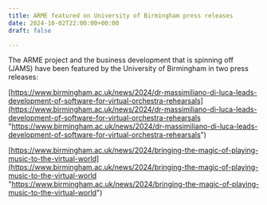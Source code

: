 ```yaml
---
title: ARME featured on University of Birmingham press releases
date: 2024-10-02T22:00:00+00:00
draft: false

---
```


The ARME project and the business development that is spinning off (JAMS) have been featured by the University of Birmingham in two press releases:

[https://www.birmingham.ac.uk/news/2024/dr-massimiliano-di-luca-leads-development-of-software-for-virtual-orchestra-rehearsals](https://www.birmingham.ac.uk/news/2024/dr-massimiliano-di-luca-leads-development-of-software-for-virtual-orchestra-rehearsals "https://www.birmingham.ac.uk/news/2024/dr-massimiliano-di-luca-leads-development-of-software-for-virtual-orchestra-rehearsals")


[https://www.birmingham.ac.uk/news/2024/bringing-the-magic-of-playing-music-to-the-virtual-world](https://www.birmingham.ac.uk/news/2024/bringing-the-magic-of-playing-music-to-the-virtual-world "https://www.birmingham.ac.uk/news/2024/bringing-the-magic-of-playing-music-to-the-virtual-world")

